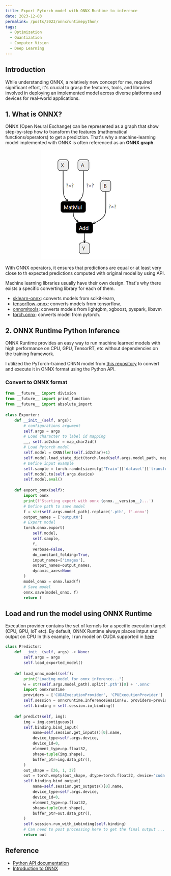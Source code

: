 ```yaml
---
title: Export Pytorch model with ONNX Runtime to inference
date: 2023-12-03
permalink: /posts/2023/onnxruntimepython/
tags:
  - Optimization
  - Quantization
  - Computer Vision
  - Deep Learning
---
```


<head>
    <style type="text/css">
        figure{text-align: center;}
        math{text-align: center;}
    </style>
</head>

## Introduction

While understanding ONNX, a relatively new concept for me, required significant effort, it's crucial to grasp the features, tools, and libraries involved in deploying an implemented model across diverse platforms and devices for real-world applications.


## 1. What is ONNX?

ONNX (Open Neural Exchange) can be represented as a graph that show step-by-step how to transform the features (mathematical functions/operators) to get a prediction. That's why a machine-learning model implemented with ONNX is often referenced as an **ONNX graph**.

<figure>
    <img src='/images/posts/20231203_onnx_runtime_py/linreg1.png'>
</figure>

With ONNX operators, it ensures that predictions are equal or at least very close to th expected predictions computed with original model by using API.

Machine learning libraries usually have their own design. That's why there exists a specific converting library for each of them.
+ [sklearn-onnx](https://onnx.ai/sklearn-onnx/): converts models from scikit-learn,
+ [tensorflow-onnx](https://github.com/onnx/tensorflow-onnx): converts models from tensorflow,
+ [onnxmltools](https://github.com/onnx/onnxmltools): converts models from lightgbm, xgboost, pyspark, libsvm
+ [torch.onnx](https://pytorch.org/docs/master/onnx.html): converts model from pytorch.


## 2. ONNX Runtime Python Inference

ONNX Runtime provides an easy way to run machine learned models with high performance on CPU, GPU, TensorRT, etc without dependencies on the training framework.

I utilized the PyTorch-trained CRNN model from [this repository](https://github.com/tuongtranngoc/CRNN-TextRec) to convert and execute it in ONNX format using the Python API.

### Convert to ONNX format

```python
from __future__ import division
from __future__ import print_function
from __future__ import absolute_import

class Exporter:
    def __init__(self, args):
        # configurations argument 
        self.args = args
        # Load character to label id mapping
        __, self.id2char = map_char2id()
        # Load Pytorch model
        self.model = CRNN(len(self.id2char)+1)
        self.model.load_state_dict(torch.load(self.args.model_path, map_location=self.args.device)['model'])
        # Define input example
        self.sample = torch.randn(size=cfg['Train']['dataset']['transforms']['image_shape']).unsqueeze(0).to(self.args.device)
        self.model.to(self.args.device)
        self.model.eval()

    def export_onnx(self):
        import onnx
        print(f'Starting export with onnx {onnx.__version__}...')
        # Define path to save model
        f = str(self.args.model_path).replace('.pth', f'.onnx')
        output_names = ['output0']
        # Export model
        torch.onnx.export(
            self.model,
            self.sample,
            f,
            verbose=False,
            do_constant_folding=True,
            input_names=['images'],
            output_names=output_names,
            dynamic_axes=None
        )
        model_onnx = onnx.load(f)
        # Save model
        onnx.save(model_onnx, f)
        return f
```

## Load and run the model using ONNX Runtime

Execution provider contains the set of kernels for a specific execution target (CPU, GPU, IoT etc). By default, 
ONNX Runtime always places intput and output on CPU
In this example, I run model on CUDA supported in [here](https://onnxruntime.ai/docs/api/python/api_summary.html#data-on-device)

```python
class Predictor:
    def __init__(self, args) -> None:
        self.args = args
        self.load_exported_model()

    def load_onnx_model(self):
        print("Loading model for onnx inference...")
        w = str(self.args.model_path).split('.pth')[0] + '.onnx'
        import onnxruntime
        providers = ['CUDAExecutionProvider', 'CPUExecutionProvider']
        self.session = onnxruntime.InferenceSession(w, providers=providers)
        self.binding = self.session.io_binding()

    def predict(self, img):
        img = img.contiguous()
        self.binding.bind_input(
            name=self.session.get_inputs()[0].name,
            device_type=self.args.device,
            device_id=0,
            element_type=np.float32,
            shape=tuple(img.shape),
            buffer_ptr=img.data_ptr(),
        )
        out_shape = [26, 1, 37]
        out = torch.empty(out_shape, dtype=torch.float32, device='cuda:0').contiguous()
        self.binding.bind_output(
            name=self.session.get_outputs()[0].name,
            device_type=self.args.device,
            device_id=0,
            element_type=np.float32,
            shape=tuple(out.shape),
            buffer_ptr=out.data_ptr(),
        )
        self.session.run_with_iobinding(self.binding)
        # Can need to post processing here to get the final output ...
        return out
```

## Reference
+ [Python API documentation](https://onnxruntime.ai/docs/api/python/api_summary.html)
+ [Introduction to ONNX](https://onnx.ai/onnx/intro/)


